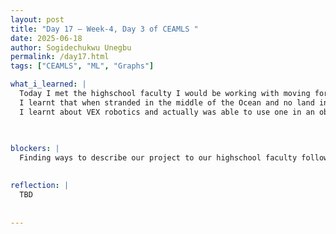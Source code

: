 ```yaml
---
layout: post
title: "Day 17 – Week-4, Day 3 of CEAMLS "
date: 2025-06-18
author: Sogidechukwu Unegbu
permalink: /day17.html
tags: ["CEAMLS", "ML", "Graphs"]

what_i_learned: |  
  Today I met the highschool faculty I would be working with moving forward, We had an icebreaker to make a superhero persona based on our strenghts and weakness, and it gave me insight into the members of my group. 
  I learnt that when stranded in the middle of the Ocean and no land in sight, according to a lifeguard a shaving mirror is more important than I thought.
  I learnt about VEX robotics and actually was able to use one in an obstacle course
  

  
blockers: |
  Finding ways to describe our project to our highschool faculty following the guideline given. Fear of the weather hoping i get home on time

  
reflection: |
  TBD
  
   
---
```

